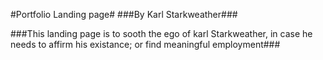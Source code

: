 #Portfolio Landing page#
###By Karl Starkweather###

###This landing page is to sooth the ego of karl Starkweather, in case he needs to affirm his existance; or find meaningful employment###

